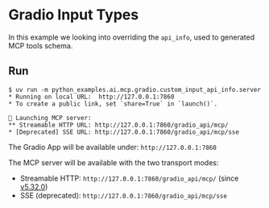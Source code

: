 # Gradio Input Types

In this example we looking into overriding the `api_info`, used to generated MCP tools schema.

## Run

```console
$ uv run -m python_examples.ai.mcp.gradio.custom_input_api_info.server
* Running on local URL:  http://127.0.0.1:7860
* To create a public link, set `share=True` in `launch()`.

🔨 Launching MCP server:
** Streamable HTTP URL: http://127.0.0.1:7860/gradio_api/mcp/
* [Deprecated] SSE URL: http://127.0.0.1:7860/gradio_api/mcp/sse
```

The Gradio App will be available under: `http://127.0.0.1:7860`

The MCP server will be available with the two transport modes:

- Streamable HTTP: `http://127.0.0.1:7860/gradio_api/mcp/` (since [v5.32.0](https://github.com/gradio-app/gradio/releases/tag/gradio%405.32.0))
- SSE (deprecated): `http://127.0.0.1:7860/gradio_api/mcp/sse`
